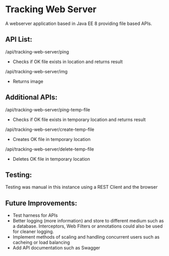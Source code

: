 # Tracking Web Server

A webserver application based in Java EE 8 providing file based APIs.



## API List:

/api/tracking-web-server/ping 
  - Checks if OK file exists in location and returns result

/api/tracking-web-server/img
 - Returns image



## Additional APIs:

/api/tracking-web-server/ping-temp-file
  - Checks if OK file exists in temporary location and returns result

/api/tracking-web-server/create-temp-file
  - Creates OK  file in temporary location

/api/tracking-web-server/delete-temp-file
  - Deletes OK file in temporary location



## Testing:

Testing was manual in this instance using a REST Client and the browser




## Future Improvements:
  - Test harness for APIs
  - Better logging (more information) and store to different medium such as a database. Interceptors, Web Filters or annotations could also be used for cleaner logging.
  - Implement methods of scaling and handling concurrent users such as cacheing or load balancing
  - Add API documentation such as Swagger
